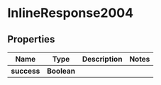 
# InlineResponse2004

## Properties
Name | Type | Description | Notes
------------ | ------------- | ------------- | -------------
**success** | **Boolean** |  | 



